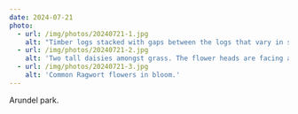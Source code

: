 ```yaml
---
date: 2024-07-21
photo:
  - url: /img/photos/20240721-1.jpg
    alt: "Timber logs stacked with gaps between the logs that vary in size. The log in the middle of the photo has 'Tim' written on it in orange paint."
  - url: /img/photos/20240721-2.jpg
    alt: 'Two tall daisies amongst grass. The flower heads are facing away from each other at a 45 degree angle.'
  - url: /img/photos/20240721-3.jpg
    alt: 'Common Ragwort flowers in bloom.'
---
```


Arundel park.
